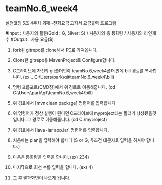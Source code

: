 # teamNo.6_week4

실전코딩 6조 4주차 과제 -전화요금 고지서 요금출력 프로그램

#Input : 사용자의 플랜(Gold : G, Silver: S) / 사용자의 총 통화량 / 사용자의 라인개수
#Output : 사용 요금($)

1. fork된 gitrepo를 clone해서 PC로 가져옵니다.

2. Clone한 gitrepo를 MavenProject로 Configure합니다.

3. C드라이브에 자신의 git폴더안에 teamNo.6_week4폴더 안에 bill 경로를 복사합니다.
(ex .. C:\Users\park\git\teamNo.6_week4\bill)

4. 명령 프롬포트(CMD창)에서 위 경로로 이동해줍니다.
(cd C:\Users\park\git\teamNo.6_week4\bill)

5. 위 경로에서 [mvn clean package] 명령어를 입력합니다.

6. 위 명령어가 정상 실행이 된다면 C드라이브에 myproject라는 폴더가 생성됬을것입니다. 그 경로로 이동해줍니다.
(cd C:\myproject)

7. 위 경로에서 [java -jar app.jar] 명령어를 입력합니다.

8. 처음에는 plan을 입력해야 합니다 (S or G, 무조건 대문자로 입력을 하셔야 합니다.)
9. 다음은 통화량을 입력을 합니다. (ex) 234)
10. 마지막으로 회선 수를 입력을 합니다. (ex) 4)
11. 그 후 결과화면이 나오게 됩니다.
